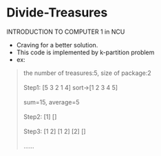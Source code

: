 # Divide-Treasures
INTRODUCTION TO COMPUTER 1 in NCU
- Craving for a better solution.
- This code is implemented by k-partition problem
- ex:
> the number of treasures:5, size of package:2<br>  
> Step1: [5 3 2 1 4] sort->[1 2 3 4 5]<br>  
> sum=15, average=5<br>  
> Step2: [1]         []<br>  
> Step3: [1 2] [1 2] [2] []<br>  
> ......<br>
